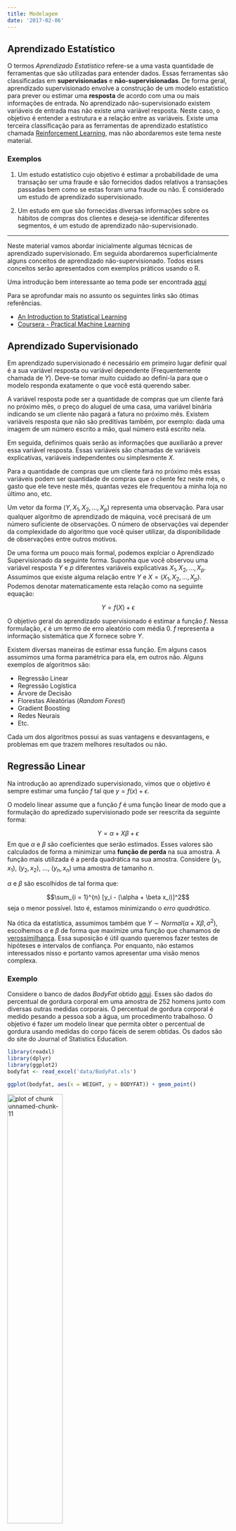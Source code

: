 ```yaml
---
title: Modelagem
date: '2017-02-06'
---
```






## Aprendizado Estatístico

O termos *Aprendizado Estatístico* refere-se a uma vasta quantidade de ferramentas
que são utilizadas para entender dados. Essas ferramentas são classificadas em 
**supervisionadas** e **não-supervisionadas**. De forma geral, aprendizado
supervisionado envolve a construção de um modelo estatístico para prever ou estimar
uma **resposta** de acordo com uma ou mais informações de entrada. No aprendizado 
não-supervisionado existem variáveis de entrada mas não existe uma variável resposta. 
Neste caso, o objetivo é entender a estrutura e a relação entre as variáveis. Existe
uma terceira classificação para as ferramentas de aprendizado estatístico chamada 
[Reinforcement Learning](https://en.wikipedia.org/wiki/Reinforcement_learning), mas
não abordaremos este tema neste material.

### Exemplos

1. Um estudo estatístico cujo objetivo é estimar a probabilidade de uma transação 
ser uma fraude e são fornecidos dados relativos a transações passadas bem como se 
estas foram uma fraude ou não. É considerado um estudo de aprendizado supervisionado.

2. Um estudo em que são fornecidas diversas informações sobre os hábitos de compras
dos clientes e deseja-se identificar diferentes segmentos, é um
estudo de aprendizado não-supervisionado.

---------

Neste material vamos abordar inicialmente algumas técnicas de aprendizado supervisionado.
Em seguida abordaremos superficialmente alguns conceitos de aprendizado 
não-supervisionado. Todos esses conceitos serão apresentados com exemplos práticos 
usando o R. 

Uma introdução bem interessante ao tema pode ser encontrada [aqui](http://www.r2d3.us/visual-intro-to-machine-learning-part-1/)

Para se aprofundar mais no assunto os seguintes links são ótimas referências.

* [An Introduction to Statistical Learning](http://www-bcf.usc.edu/~gareth/ISL/ISLR%20Sixth%20Printing.pdf)
* [Coursera - Practical Machine Learning](https://www.coursera.org/learn/practical-machine-learning)







## Aprendizado Supervisionado

Em aprendizado supervisionado é necessário em primeiro lugar definir qual é a sua variável
resposta ou variável dependente (Frequentemente chamada de $Y$). Deve-se tomar muito 
cuidado ao definí-la para que o modelo responda exatamente o que você está 
querendo saber. 

A variável resposta pode ser a quantidade de compras que um cliente fará no
próximo mês, o preço do aluguel de uma casa, uma variável binária indicando se 
um cliente não pagará a fatura no próximo mês. Existem variáveis resposta que
não são preditivas também, por exemplo: dada uma imagem de um número escrito a 
mão, qual número está escrito nela.

Em seguida, definimos quais serão as informações que auxiliarão a prever essa
variável resposta. Essas variáveis são chamadas de variáveis explicativas, variáveis 
independentes ou simplesmente $X$.

Para a quantidade de compras que um cliente fará no próximo mês essas variáveis 
podem ser quantidade de compras que o cliente fez neste mês, o gasto que ele teve neste mês,
quantas vezes ele frequentou a minha loja no último ano, etc.

Um vetor da forma $(Y, X_1, X_2, ..., X_p)$ representa uma observação. Para usar
qualquer algoritmo de aprendizado de máquina, você precisará de um número suficiente
de observações. O número de observações vai depender da complexidade do algoritmo 
que você quiser utilizar, da disponibilidade de observações entre outros motivos.

De uma forma um pouco mais formal, podemos explciar o Aprendizado Supervisionado
da seguinte forma. Suponha que você observou uma variável resposta $Y$ e $p$ 
diferentes variáveis explicativas $X_1, X_2, ..., X_p$. Assumimos que existe alguma 
relação entre $Y$ e $X = (X_1, X_2, ..., X_p)$. Podemos denotar matematicamente 
esta relação como na seguinte equação:

$$Y = f(X) + \epsilon$$

O objetivo geral do aprendizado supervisionado é estimar a função $f$.
Nessa formulação, $\epsilon$ é um termo de erro aleatório com média 0. $f$ representa
a informação sistemática que $X$ fornece sobre $Y$.

Existem diversas maneiras de estimar essa função. Em alguns casos assumimos uma
forma paramétrica para ela, em outros não. Alguns exemplos de algoritmos são:

* Regressão Linear
* Regressão Logística
* Árvore de Decisão
* Florestas Aleatórias (*Random Forest*)
* Gradient Boosting
* Redes Neurais
* Etc.

Cada um dos algoritmos possui as suas vantagens e desvantagens, e problemas em 
que trazem melhores resultados ou não. 






## Regressão Linear


Na introdução ao aprendizado supervisionado, vimos que o objetivo é sempre estimar 
uma função $f$ tal que $y = f(x) + \epsilon$.

O modelo linear assume que a função $f$ é uma função linear de modo que a formulação
do apredizado supervisionado pode ser reescrita da seguinte forma:

$$Y = \alpha + X\beta + \epsilon$$
Em que $\alpha$ e $\beta$ são coeficientes que serão estimados. Esses valores são 
calculados de forma a minimizar uma **função de perda** na sua amostra. A função 
mais utilizada é a perda quadrática na sua amostra. Considere $(y_1, x_1)$, $(y_2, x_2)$, ..., $(y_n, x_n)$ uma amostra de tamanho $n$.

$\alpha$ e $\beta$ são escolhidos de tal forma que:

$$\sum_{i = 1}^{n} [y_i - (\alpha + \beta x_i)]^2$$
seja o menor possível. Isto é, estamos minimizando o *erro quadrático*.

Na ótica da estatística, assumimos também que $Y \sim Normal(\alpha + X \beta, \sigma^2)$, 
escolhemos $\alpha$ e $\beta$ de forma que maximize uma função que chamamos de [verossimilhança](https://pt.wikipedia.org/wiki/Fun%C3%A7%C3%A3o_de_verossimilhan%C3%A7a). 
Essa suposição é útil quando queremos fazer testes de hipóteses e intervalos de 
confiança. Por enquanto, não estamos interessados nisso e portanto vamos 
apresentar uma visão menos complexa.

### Exemplo

Considere o banco de dados *BodyFat* obtido [aqui](http://www2.stetson.edu/~jrasp/data.htm). 
Esses são dados do percentual de gordura corporal em uma amostra de 252 homens junto com
diversas outras medidas corporais. O percentual de gordura corporal é medido pesando
a pessoa sob a água, um procedimento trabalhoso. O objetivo é fazer um modelo linear
que permita obter o percentual de gordura usando medidas do corpo fáceis de serem obtidas.
Os dados são do site do Journal of Statistics Education.


```r
library(readxl)
library(dplyr)
library(ggplot2)
bodyfat <- read_excel('data/BodyFat.xls')
```


```r
ggplot(bodyfat, aes(x = WEIGHT, y = BODYFAT)) + geom_point()
```

<img src="figures//unnamed-chunk-11-1.png" title="plot of chunk unnamed-chunk-11" alt="plot of chunk unnamed-chunk-11" width="50%" height="50%" />

A partir do gráfico de dispersão, vemos que o peso do indivíduo parece ser **linearmente**
relacionado ao percentual de gordura corporal. Vamos então ajustar um modelo linear
usando o R. Para ajustar o modelo, usamos a função `lm` (de *__l__inear __m__odel*). 
A função `lm`, assim como muitas outras que ajustam modelo no R, recebe como argumentos
uma formula e um banco de dados. 

`formula` é um tipo especial de objeto no R que ajuda muito na especificação dos modelos. 
Ela tem a forma `y ~ x1 + x2 + ... + xn` em que `y` é o nome da variável resposta e `x1`,
`x2`, ..., `xn` são os nomes das variáveis que serão utilizadas como explicativas. 


```r
ajuste <- lm(BODYFAT ~ WEIGHT, data = bodyfat)
```

Com essa chamada da função criamos o objeto `ajuste`. Esse objeto abriga informações
relacionadas ao ajuste do modelo.

$$bodyfat = \alpha + \beta*weight + \epsilon$$
As estimativas de $\alpha$ e $\beta$ podem ser encontradas usando a função `summary`.
A estimativa de $\alpha$ é o valor da coluna `Estimate` na linha `(Intercept)`: -9.99515 
e a estimativa de $\beta$ é o valor logo abaixo: 0.16171.


```r
summary(ajuste)
## 
## Call:
## lm(formula = BODYFAT ~ WEIGHT, data = bodyfat)
## 
## Residuals:
##     Min      1Q  Median      3Q     Max 
## -16.434  -4.315   0.079   4.540  19.681 
## 
## Coefficients:
##             Estimate Std. Error t value Pr(>|t|)    
## (Intercept) -9.99515    2.38906  -4.184 3.97e-05 ***
## WEIGHT       0.16171    0.01318  12.273  < 2e-16 ***
## ---
## Signif. codes:  0 '***' 0.001 '**' 0.01 '*' 0.05 '.' 0.1 ' ' 1
## 
## Residual standard error: 6.135 on 250 degrees of freedom
## Multiple R-squared:  0.376,	Adjusted R-squared:  0.3735 
## F-statistic: 150.6 on 1 and 250 DF,  p-value: < 2.2e-16
```

Em R, o ajuste de um modelo estatístico é salvo em um objeto. Esse objeto é uma
`list` que armazena diversas informações sobre o ajuste. Você pode ver algumas
informações disponíveis quando vê a estrutura do objeto `ajuste` usando a função 
`str`.


```r
str(ajuste, max.level = 1)
## List of 12
##  $ coefficients : Named num [1:2] -9.995 0.162
##   ..- attr(*, "names")= chr [1:2] "(Intercept)" "WEIGHT"
##  $ residuals    : Named num [1:252] -2.35 -11.12 9.69 -8.98 8 ...
##   ..- attr(*, "names")= chr [1:252] "1" "2" "3" "4" ...
##  $ effects      : Named num [1:252] -300.64 75.29 10.38 -9.01 7.98 ...
##   ..- attr(*, "names")= chr [1:252] "(Intercept)" "WEIGHT" "" "" ...
##  $ rank         : int 2
##  $ fitted.values: Named num [1:252] 14.9 18 14.9 19.9 19.8 ...
##   ..- attr(*, "names")= chr [1:252] "1" "2" "3" "4" ...
##  $ assign       : int [1:2] 0 1
##  $ qr           :List of 5
##   ..- attr(*, "class")= chr "qr"
##  $ df.residual  : int 250
##  $ xlevels      : Named list()
##  $ call         : language lm(formula = BODYFAT ~ WEIGHT, data = bodyfat)
##  $ terms        :Classes 'terms', 'formula'  language BODYFAT ~ WEIGHT
##   .. ..- attr(*, "variables")= language list(BODYFAT, WEIGHT)
##   .. ..- attr(*, "factors")= int [1:2, 1] 0 1
##   .. .. ..- attr(*, "dimnames")=List of 2
##   .. ..- attr(*, "term.labels")= chr "WEIGHT"
##   .. ..- attr(*, "order")= int 1
##   .. ..- attr(*, "intercept")= int 1
##   .. ..- attr(*, "response")= int 1
##   .. ..- attr(*, ".Environment")=<environment: 0x1928660> 
##   .. ..- attr(*, "predvars")= language list(BODYFAT, WEIGHT)
##   .. ..- attr(*, "dataClasses")= Named chr [1:2] "numeric" "numeric"
##   .. .. ..- attr(*, "names")= chr [1:2] "BODYFAT" "WEIGHT"
##  $ model        :'data.frame':	252 obs. of  2 variables:
##   ..- attr(*, "terms")=Classes 'terms', 'formula'  language BODYFAT ~ WEIGHT
##   .. .. ..- attr(*, "variables")= language list(BODYFAT, WEIGHT)
##   .. .. ..- attr(*, "factors")= int [1:2, 1] 0 1
##   .. .. .. ..- attr(*, "dimnames")=List of 2
##   .. .. ..- attr(*, "term.labels")= chr "WEIGHT"
##   .. .. ..- attr(*, "order")= int 1
##   .. .. ..- attr(*, "intercept")= int 1
##   .. .. ..- attr(*, "response")= int 1
##   .. .. ..- attr(*, ".Environment")=<environment: 0x1928660> 
##   .. .. ..- attr(*, "predvars")= language list(BODYFAT, WEIGHT)
##   .. .. ..- attr(*, "dataClasses")= Named chr [1:2] "numeric" "numeric"
##   .. .. .. ..- attr(*, "names")= chr [1:2] "BODYFAT" "WEIGHT"
##  - attr(*, "class")= chr "lm"
```

Por exemplo você pode acessar os coeficientes do modelo usando `ajuste$coefficients`.

Outra função que existe para a maior parte dos modelos que podem ser ajustados usando o R 
a `predict`. Usamos a função `predict` para obter as estimativas do modelo ajustado para
uma base de dados (nova ou não).


```r
bodyfat$predito_modelo1 <- predict(ajuste, newdata = bodyfat)
bodyfat %>% select(WEIGHT, BODYFAT, predito_modelo1) %>% head() %>% knitr::kable()
```



| WEIGHT| BODYFAT| predito_modelo1|
|------:|-------:|---------------:|
| 154.25|    12.6|        14.94842|
| 173.25|     6.9|        18.02089|
| 154.00|    24.6|        14.90800|
| 184.75|    10.9|        19.88054|
| 184.25|    27.8|        19.79969|
| 210.25|    20.6|        24.00412|

Nessa tabela, vemos o valor predito pelo modelo para cada observação bem como o
valor verdadeiro de gordura corporal daquele indivíduo. Nosso modelo não parece
estar muito bom. Uma possível medida de erro é o MSE (Erro quadrático médio).
Podemos calculá-lo fazendo contas simples no R.


```r
mse <- mean((bodyfat$BODYFAT - bodyfat$predito_modelo1)^2)
mse
## [1] 37.34089
```

É mais fácil identificar se esse erro é baixo ou não comparando-o com o erro se 
usássemos a média da variável como valor predito para todas as observações e 
tirando a raíz quadrada dos dois.


```r
erro_usando_media <- mean((bodyfat$BODYFAT - mean(bodyfat$BODYFAT))^2)
erro_usando_media
## [1] 59.83737

sqrt(mse)
## [1] 6.110719
sqrt(erro_usando_media)
## [1] 7.735462
```

Agora podemos ter uma ideia de que o nosso erro está alto. Se usássemos apenas a 
média erraríamos em média 7,7 usando o nosso modelo, ficamos com 6,1.

Felizmente, podemos melhorar o modelo adicionando mais variáveis. No R basta:


```r
ajuste2 <- lm(BODYFAT ~ WEIGHT + HEIGHT + CHEST + ABDOMEN + NECK + KNEE, 
              data = bodyfat)
```

O erro pode ser novamente calculado repetindo as operações que fizemos anteriormente.


```r
bodyfat$predito_modelo2 <- predict(ajuste2, newdata = bodyfat)
mse <- mean((bodyfat$BODYFAT - bodyfat$predito_modelo2)^2)
sqrt(mse)
## [1] 4.049453
```

Agora reduzimos bastante o erro. É muito importante ressaltar que estamos avaliando
o erro dentro da mesma base de dados que utilizamos para ajustar o modelo. Isso é 
considerado uma má prática, pois podemos facilmente esbarrar em uma situação de
*superajuste* ou *overfitting*.

### Recapitulando

Ajustar um modelo de regressão linear no R é muito simples.

* Usamos a função `lm` que recebe uma fórmula de especificação do modelo e um data.frame.
* A função `lm` retorna um obejto do tipo `lm`, que é uma `list` que armazena diversas informações sobre o ajuste.
* A função `summary` e a função `str` ajudam a identificar o conteúdo do objeto do modelo.
* A função `predict` é usada para aplicar o modelo em um novo banco de dados.

Essas funções são bem parecidas para qualquer modelo que você ajustar no R futuramente.





## Árvore  de Decisão

Os modelos de árvore de decisão como vamos utilizar são implementados de acordo
com o livro *Classification and Regression Trees* de Breiman, Friedman, Olshen e Stone.

De certa forma, a árvore de decisão é o modelo mais intuitivo que existe, principalmente
quando o objetivo é classificar uma observação em uma de duas classes. Considere 
que o seu objetivo é separar as observações azuis das observações laranjas no 
gráfico abaixo.

<img src="figures//unnamed-chunk-20-1.png" title="plot of chunk unnamed-chunk-20" alt="plot of chunk unnamed-chunk-20" width="50%" height="50%" />

Pelo gráfico acima, podemos ver que a variável $x$ fornece informação que ajuda
a discriminar se a observação será azul ou laranja. Basta ver que as observações
de cor laranja estão mais concentradas do lado direito e as azuis, mais para o
lado esquerdo. O objetivo da árvore de decisão é encontrar o valor de $x$ que 
melhor separa as informações azuis e laranja.

Para detalhar um pouco mais, imagine que você tem um nó com $N$ observações e que 
$n$ possuem $Resposta = 1$ (Exemplo Cor = 'Azul') e $N - n$ possuem $Resposta = 0$, 
ou seja, temos um problema de classificação binária. Então neste caso $p = \frac{n}{N}$
é a proporção de resposta neste nó.

O objetivo da árvore de decisão dividir este *nó* (grupo de observações) em 2 de 
forma que a diferença entre a proporção de classes entre os dois nós resultantes 
seja a maior possível. Claro que cada um dos nós precisa ter uma quantidade 
significativa de observações de forma que $p$ seja estimado corretamente.

No R, o pacote que usamos para fazer este tipo de análise é o [`rpart`](https://CRAN.R-project.org/package=rpart). Uma introdução 
mais formal a esses métodos pode ser encontrada na vignette do pacote `rpart`. 
Digite `vignette('longintro', package = 'rpart')` no console para encontrá-la.

Existem ainda outras alternativas de pacotes como o [`tree`](https://CRAN.R-project.org/package=tree),
e [`party`](https://CRAN.R-project.org/package=party).

### Exemplo 

Para esse exemplo vamos usar o banco de dados do Titanic. Um banco de dados que
ficou famoso por causa de uma competição no Kaggle. Esse banco de dados contém 
diversas informações sobre os passageiros do Titanic bem como uma variável que 
indica se o passageiro sobreviveu (1) e se não sobreviveu (0).


```r
library(readr)
titanic <- read_csv('data/titanic-train.csv')
## Parsed with column specification:
## cols(
##   PassengerId = col_integer(),
##   Survived = col_integer(),
##   Pclass = col_integer(),
##   Name = col_character(),
##   Sex = col_character(),
##   Age = col_double(),
##   SibSp = col_integer(),
##   Parch = col_integer(),
##   Ticket = col_character(),
##   Fare = col_double(),
##   Cabin = col_character(),
##   Embarked = col_character()
## )
titanic$Survived <- as.factor(titanic$Survived)
```

Usaremos o pacote `rpart` que por sua vez possui uma função chamada `rpart`.
A função `rpart` recebe uma fórmula indicando a variável resposta e as 
variáveis que serão utilizadas no modelo, além de receber um argumento
`data` que indica o banco de dados utilizado.


```r
library(rpart)
arvore <- rpart(Survived ~ Sex + Age + Pclass, data = titanic)
```

Assim como na regressão linear, podemos ver informações sobre o ajuste
usando a função `summary`.


```r
summary(arvore)
## Call:
## rpart(formula = Survived ~ Sex + Age + Pclass, data = titanic)
##   n= 891 
## 
##           CP nsplit rel error    xerror       xstd
## 1 0.44444444      0 1.0000000 1.0000000 0.04244576
## 2 0.02339181      1 0.5555556 0.5555556 0.03574957
## 3 0.01461988      2 0.5321637 0.5614035 0.03588593
## 4 0.01169591      4 0.5029240 0.5643275 0.03595352
## 5 0.01000000      6 0.4795322 0.5438596 0.03547203
## 
## Variable importance
##    Sex Pclass    Age 
##     70     18     12 
## 
## Node number 1: 891 observations,    complexity param=0.4444444
##   predicted class=0  expected loss=0.3838384  P(node) =1
##     class counts:   549   342
##    probabilities: 0.616 0.384 
##   left son=2 (577 obs) right son=3 (314 obs)
##   Primary splits:
##       Sex    splits as  RL,       improve=124.426300, (0 missing)
##       Pclass < 2.5  to the right, improve= 43.781830, (0 missing)
##       Age    < 6.5  to the right, improve=  8.814172, (177 missing)
## 
## Node number 2: 577 observations,    complexity param=0.02339181
##   predicted class=0  expected loss=0.1889081  P(node) =0.647587
##     class counts:   468   109
##    probabilities: 0.811 0.189 
##   left son=4 (553 obs) right son=5 (24 obs)
##   Primary splits:
##       Age    < 6.5  to the right, improve=10.78893, (124 missing)
##       Pclass < 1.5  to the right, improve=10.01914, (0 missing)
## 
## Node number 3: 314 observations,    complexity param=0.01461988
##   predicted class=1  expected loss=0.2579618  P(node) =0.352413
##     class counts:    81   233
##    probabilities: 0.258 0.742 
##   left son=6 (144 obs) right son=7 (170 obs)
##   Primary splits:
##       Pclass < 2.5  to the right, improve=31.163130, (0 missing)
##       Age    < 12   to the left,  improve= 1.891684, (53 missing)
##   Surrogate splits:
##       Age < 18.5 to the left,  agree=0.564, adj=0.049, (0 split)
## 
## Node number 4: 553 observations
##   predicted class=0  expected loss=0.1681736  P(node) =0.620651
##     class counts:   460    93
##    probabilities: 0.832 0.168 
## 
## Node number 5: 24 observations
##   predicted class=1  expected loss=0.3333333  P(node) =0.02693603
##     class counts:     8    16
##    probabilities: 0.333 0.667 
## 
## Node number 6: 144 observations,    complexity param=0.01461988
##   predicted class=0  expected loss=0.5  P(node) =0.1616162
##     class counts:    72    72
##    probabilities: 0.500 0.500 
##   left son=12 (12 obs) right son=13 (132 obs)
##   Primary splits:
##       Age < 38.5 to the right, improve=3.875163, (42 missing)
## 
## Node number 7: 170 observations
##   predicted class=1  expected loss=0.05294118  P(node) =0.1907969
##     class counts:     9   161
##    probabilities: 0.053 0.947 
## 
## Node number 12: 12 observations
##   predicted class=0  expected loss=0.08333333  P(node) =0.01346801
##     class counts:    11     1
##    probabilities: 0.917 0.083 
## 
## Node number 13: 132 observations,    complexity param=0.01169591
##   predicted class=1  expected loss=0.4621212  P(node) =0.1481481
##     class counts:    61    71
##    probabilities: 0.462 0.538 
##   left son=26 (117 obs) right son=27 (15 obs)
##   Primary splits:
##       Age < 5.5  to the right, improve=1.777778, (42 missing)
## 
## Node number 26: 117 observations,    complexity param=0.01169591
##   predicted class=1  expected loss=0.4871795  P(node) =0.1313131
##     class counts:    57    60
##    probabilities: 0.487 0.513 
##   left son=52 (8 obs) right son=53 (109 obs)
##   Primary splits:
##       Age < 12   to the left,  improve=3.900498, (42 missing)
## 
## Node number 27: 15 observations
##   predicted class=1  expected loss=0.2666667  P(node) =0.01683502
##     class counts:     4    11
##    probabilities: 0.267 0.733 
## 
## Node number 52: 8 observations
##   predicted class=0  expected loss=0  P(node) =0.008978676
##     class counts:     8     0
##    probabilities: 1.000 0.000 
## 
## Node number 53: 109 observations
##   predicted class=1  expected loss=0.4495413  P(node) =0.1223345
##     class counts:    49    60
##    probabilities: 0.450 0.550
```

Visualizar a árvore de decisão sempre dá bons *insights*. Um pacote que é interessante
para visualizar a árvore de decisão construída com o `rpart` é o [`rpart.plot`](https://CRAN.R-project.org/package=rpart.plot). 


```r
library(rpart.plot)
rpart.plot(arvore)
```

<img src="figures//unnamed-chunk-24-1.png" title="plot of chunk unnamed-chunk-24" alt="plot of chunk unnamed-chunk-24" width="70%" height="70%" />

A visualização é bem intuitiva. No topo, vemos o primeiro nó em que 38% dos indivíduos
sobreviveram e que representa o total da base (100%). Em seguida, vemos que a primeira
variável que discrimina quem sobreviveu ou não é a variável Sexo: Dos homens, que eram 65%
dos passageiros, apenas 19% sobreviveu enquanto das mulheres, que eram 35%, 74% sobreviveu.
Dos homens, aqueles que eram menores de 6 anos e meio, sobreviveram em maior proporção
também. A interpretação pode continuar dessa forma recursivamente.

Mais uma vez, assim como na regressão linear, podemos utilizar a função `predict` para 
obter a probabilidade predita de sobrevivência e a classificação predita para cada
observação. A diferença é que agora temos o parâmetros `type`, que vai indicar se queremos
a probabilidade ou a classe predita.


```r
probabilidades <- predict(arvore, newdata = titanic, type = 'prob')
```

Com `type = 'prob'` obtemos uma `matrix` em que cada coluna representa a probabilidade
predita para cada classe. Quando temos apenas um classe isso pode parecer desnecessário
já que o valor de uma coluna é a diferença de 1 pelo valor da outra, mas árvores podem 
ser utilizadas em modelos com mais de classificação para mais de duas categorias.


```r
classes <- predict(arvore, newdata = titanic, type = 'class')
```

Quando você prevê a classe diretamente, o `rpart` indica como predito quando a
probabilidade de sobrevivência é maior do que 50%. Isso nem sempre é o que garante
o maior ganho com o modelo. Principalmente em problemas em que as classes são muito
desbalanceadas. Além disso, em outros problemas, os custos de classificar uma observação
como positiva quando ela é negativa, podem ser diferentes de classificá-la como negativa
quando ela é positiva.

Para escolher o melhor ponto de corte da probabilidade, podemos usar a curva ROC, e
uma função de custo. Existem diversos pacotes que ajudam a calcular essas medidas. Vamos fazer aqui sem usá-los para praticar.


```r
library(tidyverse)
## Loading tidyverse: tibble
## Loading tidyverse: tidyr
## Loading tidyverse: purrr
## Conflicts with tidy packages ----------------------------------------------
## filter(): dplyr, stats
## lag():    dplyr, stats
cortes <- seq(0,1,by = 0.01)
valores <- map_df(cortes, function(x){
  tabela <- table(
    titanic$Survived, 
    factor(probabilidades[,2] > x, levels = c("FALSE", "TRUE"))
    )
  data_frame(
    corte = x,
    FPR = tabela[1,2]/sum(tabela[1,]),
    TPR = tabela[2,2]/sum(tabela[2,]),
    TNR = tabela[1,1]/sum(tabela[1,]),
    FNR = tabela[2,1]/sum(tabela[2,])
  )
})


ggplot(valores, aes(x = FPR, y = TPR)) + 
  geom_step() + 
  geom_abline(color = 'blue', linetype = 'dashed')
```

<img src="figures//unnamed-chunk-27-1.png" title="plot of chunk unnamed-chunk-27" alt="plot of chunk unnamed-chunk-27" width="50%" height="50%" />

A função de custo pode ser calculada da seguinte forma. Veja que estamos considerando
pesos iguais para ambos os erros.


```r
valores %>%
  mutate(custo = FPR + FNR) %>%
  ggplot(aes(x = corte, y = custo)) +
  geom_line()
```

<img src="figures//unnamed-chunk-28-1.png" title="plot of chunk unnamed-chunk-28" alt="plot of chunk unnamed-chunk-28" width="50%" height="50%" />

Neste caso, o ponto mínimo da função é obtido com qualquer corte entre um pouco menos de 25%
até um pouco mais de 50%. Isso nem sempre é verdade e deve ser avaliado em cada modelo.



## Overfitting

*Overfitting* ou *superajuste* acontece quando a função $f$ estimada por algum 
modelo da forma $y = f(x) + \epsilon$ é muito específica sendo assim, quando avaliamos
o modelo em um outro conjunto de observações percebemos que o erro aumenta muito.

Isso acontece quando o modelo aprende muitos detalhes e ruidos da base de treino e 
ao aplicar o modelo em novos dados, como esses detalhes/ruídos não se repetem, a
performance do modelo é impactada de forma negativa.

Para visualizar o que é overfitting, considere o seguinte banco de dados.


```r
library(ggplot2)
library(dplyr)
set.seed(7)
dados <- data_frame(
  x = runif(10),
  y = 2*x + rnorm(10, 0, 0.1)
)
ggplot(dados, aes(x = x, y = y)) + geom_point()
```

<img src="figures//unnamed-chunk-29-1.png" title="plot of chunk unnamed-chunk-29" alt="plot of chunk unnamed-chunk-29" width="50%" height="50%" />

Esse banco de dados foi gerado usando exatamente as suposições de um modelo de regressão.
Temos uma variável $x$ e uma variável $y$ que é calculada com $2*x + \epsilon$ em que
$\epsilon$ é uma variável aleatória com distribuição Normal de média zero e desvio padrão $0.1$.

Portanto, o melhor modelo para explicar esses dados, seria um modelo linear bem simples,
que poderia ser ajsutado no R usando:


```r
modelo <- lm(y ~ x, data = dados)
summary(modelo)
## 
## Call:
## lm(formula = y ~ x, data = dados)
## 
## Residuals:
##      Min       1Q   Median       3Q      Max 
## -0.18459 -0.08062 -0.03914  0.11382  0.17434 
## 
## Coefficients:
##             Estimate Std. Error t value Pr(>|t|)    
## (Intercept)  0.10125    0.07015   1.443    0.187    
## x            1.98848    0.12519  15.884 2.47e-07 ***
## ---
## Signif. codes:  0 '***' 0.001 '**' 0.01 '*' 0.05 '.' 0.1 ' ' 1
## 
## Residual standard error: 0.1298 on 8 degrees of freedom
## Multiple R-squared:  0.9693,	Adjusted R-squared:  0.9654 
## F-statistic: 252.3 on 1 and 8 DF,  p-value: 2.471e-07
```

Note que mesmo com 10 observações o modelo acertou precisamente os parâmetros que 
utilizamos para simular os dados. Mas existe uma aleatoriedade inerente ao método
que utilizamos para construir o banco de dados.

Imagine se, ao invés de ajustar esse modelo, tivessemos ajustado o modelo:

$$y = \alpha + \beta_1x + \beta_2x^2 + ... + \beta_9x^9 + \epsilon$$
No R:


```r
modelo2 <- lm(y ~ poly(x, 9), data = dados)
summary(modelo2)
## 
## Call:
## lm(formula = y ~ poly(x, 9), data = dados)
## 
## Residuals:
## ALL 10 residuals are 0: no residual degrees of freedom!
## 
## Coefficients:
##             Estimate Std. Error t value Pr(>|t|)
## (Intercept)  1.00501         NA      NA       NA
## poly(x, 9)1  2.06100         NA      NA       NA
## poly(x, 9)2 -0.18881         NA      NA       NA
## poly(x, 9)3  0.10846         NA      NA       NA
## poly(x, 9)4 -0.02527         NA      NA       NA
## poly(x, 9)5 -0.20073         NA      NA       NA
## poly(x, 9)6 -0.11473         NA      NA       NA
## poly(x, 9)7 -0.12387         NA      NA       NA
## poly(x, 9)8 -0.11701         NA      NA       NA
## poly(x, 9)9 -0.06445         NA      NA       NA
## 
## Residual standard error: NaN on 0 degrees of freedom
## Multiple R-squared:      1,	Adjusted R-squared:    NaN 
## F-statistic:   NaN on 9 and 0 DF,  p-value: NA
```

Veja agora o gráfico dos modelos ajsutados:


```r
ggplot(dados, aes(x = x, y = y)) + geom_point() + 
  geom_smooth(formula = y ~ x, colour = "red", se = FALSE, method = 'lm') +
  geom_smooth(formula = y ~ poly(x, 9), se = FALSE, method = 'lm')
```

<img src="figures//unnamed-chunk-32-1.png" title="plot of chunk unnamed-chunk-32" alt="plot of chunk unnamed-chunk-32" width="50%" height="50%" />

O linha em vermelho, é a reta ajustada pelo primeiro modelo, ou seja, o modelo que 
utilizamos para gerar os dados. A linha azul, é a curva ajustada pelo polinômio do
nono grau. O modelo azul acerta todos os pontos enquanto o vermelho (que é o modelo
correto não). Se calcularmos o erro médio quadrático de cada um dos modelos, chegaríamos
a conclusão de que o modelo azul é melhor.


```r
erro_modelo1 <- mean((dados$y - predict(modelo, newdata = dados))^2)
erro_modelo2 <- mean((dados$y - predict(modelo2, newdata = dados))^2)
erro_modelo1 %>% round(3)
## [1] 0.013
erro_modelo2 %>% round(3)
## [1] 0
```

Mas e gerarmos mais dados de acordo com o nosso modelo inicial? Qual modelo terá melhor
performance? 


```r
dados2 <- data_frame(
  x = runif(100),
  y = 2*x + rnorm(100, 0, 0.1)
)
ggplot(dados2, aes(x = x, y = y)) + geom_point() +
  geom_smooth(data = dados, formula = y ~ x, colour = "red", se = FALSE, method = 'lm') +
  geom_smooth(data = dados, formula = y ~ poly(x, 9), se = FALSE, method = 'lm')
```

<img src="figures//unnamed-chunk-34-1.png" title="plot of chunk unnamed-chunk-34" alt="plot of chunk unnamed-chunk-34" width="50%" height="50%" />

```r
erro_modelo1 <- mean((dados2$y - predict(modelo, newdata = dados2))^2)
erro_modelo2 <- mean((dados2$y - predict(modelo2, newdata = dados2))^2)
erro_modelo1 %>% round(3)
## [1] 0.015
erro_modelo2 %>% round(3)
## [1] 6.772
```

O modelo que acertava todas as observações na base que usamos para treinar, passou
a errar mais quando testado em novos dados.

Isso é o que chamamos de *overfitting*. O modelo azul ajustou ruidos aleatórios que
eram inerentes à forma com que os dados foram gerados e dessa forma, não foi capaz
de prever bem em dados que tinham ruidos aleatorios diferentes.

Claro, esse exemplo é ilustrativo. Desde o começo sabíamos a forma com que os dados
eram gerados. Isso raramente acontece. Na prática, estamos tentando criar um modelo 
para explicar como os dados são gerados, por isso temos que tomar bastante cuidado 
para não assumir relações desta forma e criar modelos que explicam apenas aquela amostra.



<script src="https://cdn.datacamp.com/datacamp-light-latest.min.js"></script>




<script src="https://cdn.datacamp.com/datacamp-light-latest.min.js"></script>



1. Calcule o número de ouro no R.

$$
\frac{1 + \sqrt{5}}{2}
$$

<div data-datacamp-exercise data-height="300" data-encoded="true">eyJsYW5ndWFnZSI6InIiLCJzYW1wbGUiOiIjIERpZ2l0ZSBhIGV4cHJlc3NcdTAwZTNvIHF1ZSBjYWxjdWxhIG8gblx1MDBmYW1lcm8gZGUgb3Vyby4iLCJzb2x1dGlvbiI6IigxICsgc3FydCg1KSkvMiIsInNjdCI6InRlc3Rfb3V0cHV0X2NvbnRhaW5zKFwiMS42MTgwMzRcIiwgaW5jb3JyZWN0X21zZyA9IFwiVGVtIGNlcnRlemEgZGUgcXVlIGluZGljb3UgYSBleHByZXNzXHUwMGUzbyBjb3JyZXRhbWVudGU/XCIpXG5zdWNjZXNzX21zZyhcIkNvcnJldG8hXCIpIn0=</div>






